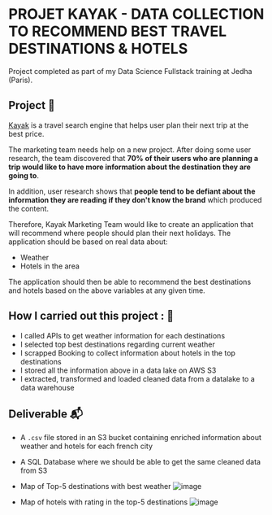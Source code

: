 # PROJET KAYAK - DATA COLLECTION TO RECOMMEND BEST TRAVEL DESTINATIONS & HOTELS

Project completed as part of my Data Science Fullstack training at Jedha (Paris). 

## Project 🚧

<a href="https://www.kayak.com" target="_blank">Kayak</a> is a travel search engine that helps user plan their next trip at the best price.

The marketing team needs help on a new project. After doing some user research, the team discovered that **70% of their users who are planning a trip would like to have more information about the destination they are going to**. 

In addition, user research shows that **people tend to be defiant about the information they are reading if they don't know the brand** which produced the content. 

Therefore, Kayak Marketing Team would like to create an application that will recommend where people should plan their next holidays. The application should be based on real data about:

* Weather 
* Hotels in the area 

The application should then be able to recommend the best destinations and hotels based on the above variables at any given time. 

## How I carried out this project : 🎯

* I called APIs to get weather information for each destinations
* I selected top best destinations regarding current weather
* I scrapped Booking to collect information about hotels in the top destinations
* I stored all the information above in a data lake on AWS S3
* I extracted, transformed and loaded cleaned data from a datalake to a data warehouse


## Deliverable 📬

* A `.csv` file stored in an S3 bucket containing enriched information about weather and hotels for each french city

* A SQL Database where we should be able to get the same cleaned data from S3 

* Map of Top-5 destinations with best weather
![image](https://github.com/user-attachments/assets/e09be309-8b74-4435-a6f3-30f7a6b0eba9)

* Map of hotels with rating in the top-5 destinations
![image](https://github.com/user-attachments/assets/b5d299dc-e28e-488a-ba94-25e1edc2974e)



